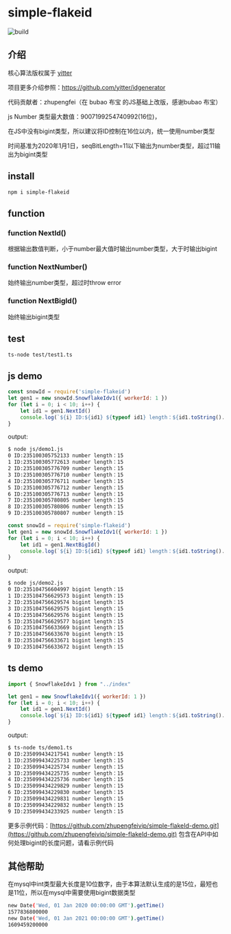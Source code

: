 # simple-flakeid

![build](https://img.shields.io/badge/build-passing-success.svg)

## 介绍

核心算法版权属于 [yitter](https://github.com/yitter)

项目更多介绍参照：https://github.com/yitter/idgenerator

代码贡献者：zhupengfei（在 bubao 布宝 的JS基础上改版，感谢bubao 布宝）

js Number 类型最大数值：9007199254740992(16位)，

在JS中没有bigint类型，所以建议将ID控制在16位以内，统一使用number类型

时间基准为2020年1月1日，seqBitLength=11以下输出为number类型，超过11输出为bigint类型

## install

```sh
npm i simple-flakeid
```



## function

### function NextId()
根据输出数值判断，小于number最大值时输出number类型，大于时输出bigint

### function NextNumber()
始终输出number类型，超过时throw error

### function NextBigId()
始终输出bigint类型



## test

```bash
ts-node test/test1.ts
```

## js demo

```js
const snowId = require('simple-flakeid')
let gen1 = new snowId.SnowflakeIdv1({ workerId: 1 })
for (let i = 0; i < 10; i++) {
    let id1 = gen1.NextId()
    console.log(`${i} ID:${id1} ${typeof id1} length：${id1.toString().length}`)
}
```
output:
```bash
$ node js/demo1.js 
0 ID:235100305752133 number length：15
1 ID:235100305772613 number length：15
2 ID:235100305776709 number length：15
3 ID:235100305776710 number length：15
4 ID:235100305776711 number length：15
5 ID:235100305776712 number length：15
6 ID:235100305776713 number length：15
7 ID:235100305780805 number length：15
8 ID:235100305780806 number length：15
9 ID:235100305780807 number length：15
```

```js
const snowId = require('simple-flakeid')
let gen1 = new snowId.SnowflakeIdv1({ workerId: 1 })
for (let i = 0; i < 10; i++) {
    let id1 = gen1.NextBigId()
    console.log(`${i} ID:${id1} ${typeof id1} length：${id1.toString().length}`)
}
```
output:
```bash
$ node js/demo2.js
0 ID:235104756604997 bigint length：15
1 ID:235104756629573 bigint length：15
2 ID:235104756629574 bigint length：15
3 ID:235104756629575 bigint length：15
4 ID:235104756629576 bigint length：15
5 ID:235104756629577 bigint length：15
6 ID:235104756633669 bigint length：15
7 ID:235104756633670 bigint length：15
8 ID:235104756633671 bigint length：15
9 ID:235104756633672 bigint length：15
```


## ts demo

```js
import { SnowflakeIdv1 } from "../index"

let gen1 = new SnowflakeIdv1({ workerId: 1 })
for (let i = 0; i < 10; i++) {
    let id1 = gen1.NextId()
    console.log(`${i} ID:${id1} ${typeof id1} length：${id1.toString().length}`)
}
```
output:
```bash
$ ts-node ts/demo1.ts 
0 ID:235099434217541 number length：15
1 ID:235099434225733 number length：15
2 ID:235099434225734 number length：15
3 ID:235099434225735 number length：15
4 ID:235099434225736 number length：15
5 ID:235099434229829 number length：15
6 ID:235099434229830 number length：15
7 ID:235099434229831 number length：15
8 ID:235099434229832 number length：15
9 ID:235099434233925 number length：15
```

更多示例代码：[https://github.com/zhupengfeivip/simple-flakeId-demo.git](https://github.com/zhupengfeivip/simple-flakeId-demo.git)
包含在API中如何处理bigint的长度问题，请看示例代码


## 其他帮助

在mysql中int类型最大长度是10位数字，由于本算法默认生成的是15位，最短也是11位，所以在mysql中需要使用bigint数据类型

```bash
new Date('Wed, 01 Jan 2020 00:00:00 GMT').getTime()
1577836800000
new Date('Wed, 01 Jan 2021 00:00:00 GMT').getTime()
1609459200000
```
